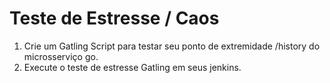 Teste de Estresse / Caos
===================

1. Crie um Gatling Script para testar seu ponto de extremidade /history do microsserviço go.
2. Execute o teste de estresse Gatling em seus jenkins.